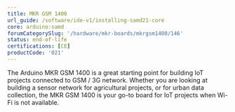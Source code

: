 ```yaml
---
title: MKR GSM 1400
url_guide: /software/ide-v1/installing-samd21-core
core: arduino:samd
forumCategorySlug: '/hardware/mkr-boards/mkrgsm1400/146'
status: end-of-life
certifications: [CE]
productCode: '021'
---
```


The Arduino MKR GSM 1400 is a great starting point for building IoT projects connected to GSM / 3G network. Whether you are looking at building a sensor network for agricultural projects, or for urban data collection, the MKR GSM 1400 is your go-to board for IoT projects when Wi-Fi is not available.